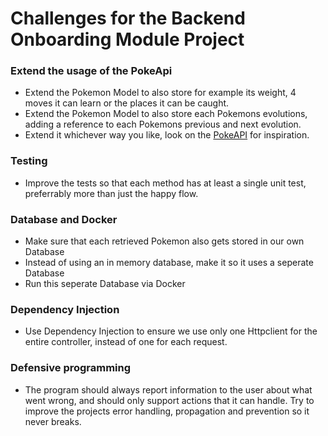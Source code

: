 # Challenges for the Backend Onboarding Module Project

### Extend the usage of the PokeApi
- Extend the Pokemon Model to also store for example its weight, 4 moves it can learn or the places it can be caught.
- Extend the Pokemon Model to also store each Pokemons evolutions, adding a reference to each Pokemons previous and next evolution.
- Extend it whichever way you like, look on the [PokeAPI](https://pokeapi.co/) for inspiration.

### Testing
- Improve the tests so that each method has at least a single unit test, preferrably more than just the happy flow.

### Database and Docker
- Make sure that each retrieved Pokemon also gets stored in our own Database
- Instead of using an in memory database, make it so it uses a seperate Database
- Run this seperate Database via Docker

### Dependency Injection
- Use Dependency Injection to ensure we use only one Httpclient for the entire controller, instead of one for each request.

### Defensive programming
- The program should always report information to the user about what went wrong, and should only support actions that it can handle. Try to improve the projects error handling, propagation and prevention so it never breaks.